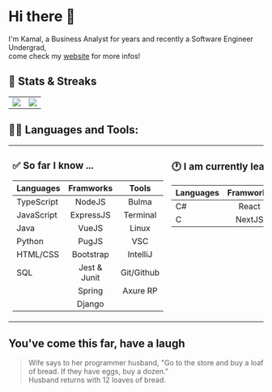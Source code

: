 # Hi there 👋

I'm Kamal, a Business Analyst for years and recently a Software Engineer Undergrad,  
come check my [website](https://kamalchafik.github.io/) for more infos!

## :pushpin: Stats & Streaks

<table style="border: hidden !important" >
  <tr>
  <td width="50%" valign="top">
    
<img align="center" src="https://streak-stats.demolab.com?user=kamalchafik&theme=vue-dark&count_private=true" />
  </td>
  <td width="50%" valign="top">
  
<img align="center" src="https://github-readme-stats.vercel.app/api?username=kamalchafik&theme=vue-dark&show_icons=true&count_private=true&hide=issues,contribs" />

  </td>
  </tr>
</table>

## 👨‍💻 Languages and Tools:

<table style="border: hidden !important" >
  <tr>
  <td width="50%" valign="top">

### :white_check_mark: So far I know ...

| Languages               | Framworks                 |  Tools                    |  
|-------------------------|:-------------------------:|:-------------------------:|
| TypeScript              | NodeJS                    | Bulma                     |
| JavaScript              | ExpressJS                 | Terminal                  |
| Java                    | VueJS                     | Linux                     |
| Python                  | PugJS                     | VSC                       | 
| HTML/CSS                | Bootstrap                 | IntelliJ                  | 
| SQL                     | Jest & Junit              | Git/Github                | 
|                         | Spring                    | Axure RP                  | 
|                         | Django                    |                           | 

  </td>
  <td width="50%" valign="top">

### :clock1: I am currently learning ...

| Languages               | Framworks                 |  Tools                    |  
|-------------------------|:-------------------------:|:-------------------------:|
| C#                      | React                     | Docker                    |
| C                       | NextJS                    |                           |
    
   </td>
  </tr>
</table>

## You've come this far, have a laugh

> Wife says to her programmer husband, "Go to the store and buy a loaf of bread. If they have eggs, buy a dozen."  
> Husband returns with 12 loaves of bread.

